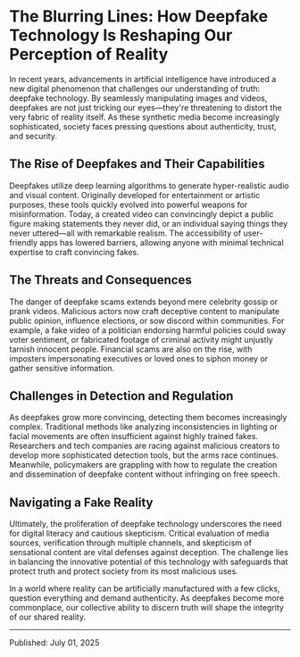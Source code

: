 # The Blurring Lines: How Deepfake Technology Is Reshaping Our Perception of Reality

In recent years, advancements in artificial intelligence have introduced a new digital phenomenon that challenges our understanding of truth: deepfake technology. By seamlessly manipulating images and videos, deepfakes are not just tricking our eyes—they're threatening to distort the very fabric of reality itself. As these synthetic media become increasingly sophisticated, society faces pressing questions about authenticity, trust, and security.

## The Rise of Deepfakes and Their Capabilities

Deepfakes utilize deep learning algorithms to generate hyper-realistic audio and visual content. Originally developed for entertainment or artistic purposes, these tools quickly evolved into powerful weapons for misinformation. Today, a created video can convincingly depict a public figure making statements they never did, or an individual saying things they never uttered—all with remarkable realism. The accessibility of user-friendly apps has lowered barriers, allowing anyone with minimal technical expertise to craft convincing fakes.

## The Threats and Consequences

The danger of deepfake scams extends beyond mere celebrity gossip or prank videos. Malicious actors now craft deceptive content to manipulate public opinion, influence elections, or sow discord within communities. For example, a fake video of a politician endorsing harmful policies could sway voter sentiment, or fabricated footage of criminal activity might unjustly tarnish innocent people. Financial scams are also on the rise, with imposters impersonating executives or loved ones to siphon money or gather sensitive information.

## Challenges in Detection and Regulation

As deepfakes grow more convincing, detecting them becomes increasingly complex. Traditional methods like analyzing inconsistencies in lighting or facial movements are often insufficient against highly trained fakes. Researchers and tech companies are racing against malicious creators to develop more sophisticated detection tools, but the arms race continues. Meanwhile, policymakers are grappling with how to regulate the creation and dissemination of deepfake content without infringing on free speech.

## Navigating a Fake Reality

Ultimately, the proliferation of deepfake technology underscores the need for digital literacy and cautious skepticism. Critical evaluation of media sources, verification through multiple channels, and skepticism of sensational content are vital defenses against deception. The challenge lies in balancing the innovative potential of this technology with safeguards that protect truth and protect society from its most malicious uses.

In a world where reality can be artificially manufactured with a few clicks, question everything and demand authenticity. As deepfakes become more commonplace, our collective ability to discern truth will shape the integrity of our shared reality.

---

Published: July 01, 2025
